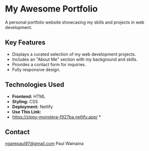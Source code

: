 # My Awesome Portfolio

A personal portfolio website showcasing my skills and projects in web development.

## Key Features

* Displays a curated selection of my web development projects.
* Includes an "About Me" section with my background and skills.
* Provides a contact form for inquiries.
* Fully responsive design.

## Technologies Used

* **Frontend:** HTML
* **Styling:**  CSS
* **Deployment:** Netlify
* **Use This Link:**
* https://zippy-monstera-f927ba.netlify.app/ * 

## Contact

ngarepaul97@gmail.com
Paul Wainaina
